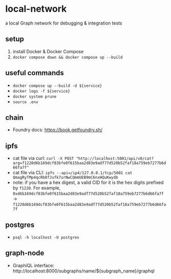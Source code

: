 # local-network

a local Graph network for debugging & integration tests

## setup

1. install Docker & Docker Compose
2. `docker compose down && docker compose up --build`

## useful commands

- `docker compose up --build -d ${service}`
- `docker logs -f ${service}`
- `docker system prune`
- `source .env`

## chain

- Foundry docs: https://book.getfoundry.sh/

## ipfs

- cat file via curl: `curl -X POST "http://localhost:5001/api/v0/cat?arg=f1220d6b169dcf83bfe0f615baa2d83e9adf77d520b52faf18a759eb7277b6d66fa7f"`
- cat file via CLI: `ipfs --api=/ip4/127.0.0.1/tcp/5001 cat QmagRyTMp4qcRb8fJufk7urNwCQmmUEB9mC6nxHQuKwydb`
- note: if you have a hex digest, a valid CID for it is the hex digits prefixed by `f1220`. For example, `0xd6b169dcf83bfe0f615baa2d83e9adf77d520b52faf18a759eb7277b6d66fa7f` -> `f1220d6b169dcf83bfe0f615baa2d83e9adf77d520b52faf18a759eb7277b6d66fa7f`

## postgres

- `psql -h localhost -U postgres`

## graph-node

- GraphiQL interface: http://localhost:8000/subgraphs/name/${subgraph_name}/graphql
